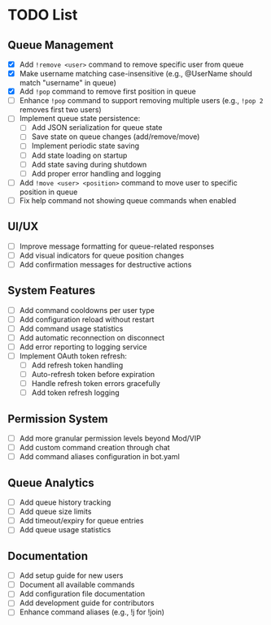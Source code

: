# TODO List

## Queue Management
- [x] Add `!remove <user>` command to remove specific user from queue
- [x] Make username matching case-insensitive (e.g., @UserName should match "username" in queue)
- [x] Add `!pop` command to remove first position in queue
- [ ] Enhance `!pop` command to support removing multiple users (e.g., `!pop 2` removes first two users)
- [ ] Implement queue state persistence:
  - [ ] Add JSON serialization for queue state
  - [ ] Save state on queue changes (add/remove/move)
  - [ ] Implement periodic state saving
  - [ ] Add state loading on startup
  - [ ] Add state saving during shutdown
  - [ ] Add proper error handling and logging
- [ ] Add `!move <user> <position>` command to move user to specific position in queue
- [ ] Fix help command not showing queue commands when enabled

## UI/UX
- [ ] Improve message formatting for queue-related responses
- [ ] Add visual indicators for queue position changes
- [ ] Add confirmation messages for destructive actions

## System Features
- [ ] Add command cooldowns per user type
- [ ] Add configuration reload without restart
- [ ] Add command usage statistics
- [ ] Add automatic reconnection on disconnect
- [ ] Add error reporting to logging service
- [ ] Implement OAuth token refresh:
  - [ ] Add refresh token handling
  - [ ] Auto-refresh token before expiration
  - [ ] Handle refresh token errors gracefully
  - [ ] Add token refresh logging

## Permission System
- [ ] Add more granular permission levels beyond Mod/VIP
- [ ] Add custom command creation through chat
- [ ] Add command aliases configuration in bot.yaml

## Queue Analytics
- [ ] Add queue history tracking
- [ ] Add queue size limits
- [ ] Add timeout/expiry for queue entries
- [ ] Add queue usage statistics

## Documentation
- [ ] Add setup guide for new users
- [ ] Document all available commands
- [ ] Add configuration file documentation
- [ ] Add development guide for contributors
- [ ] Enhance command aliases (e.g., !j for !join) 